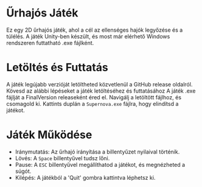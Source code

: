 # Űrhajós Játék
Ez egy 2D űrhajós játék, ahol a cél az ellenséges hajók legyőzése és a túlélés. A játék Unity-ben készült, és most már elérhető Windows rendszeren futtatható .exe fájlként.

# Letöltés és Futtatás
A játék legújabb verzióját letöltheted közvetlenül a GitHub release oldalról. Kövesd az alábbi lépéseket a játék letöltéséhez és futtatásához
A játék .exe fájlját a FinalVersion releaseként éred el. Navigálj a letöltött fájlhoz, és csomagold ki.
Kattints duplán a `Supernova.exe` fájlra, hogy elindítsd a játékot.

# Játék Működése
- Iránymutatás: Az űrhajó irányítása a billentyűzet nyilaival történik.
- Lövés: A `Space` billentyűvel tudsz lőni.
- Pause: A `ESC` billentyűvel megállíthatod a játékot, és megnézheted a súgót.
- Kilépés: A játékból a 'Quit' gombra kattintva léphetsz ki.
